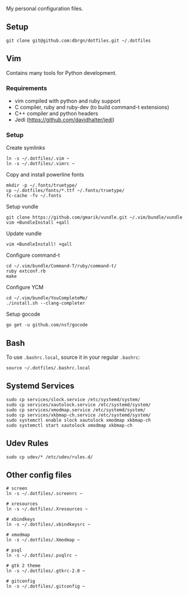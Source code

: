 My personal configuration files.


## Setup

    git clone git@github.com:dbrgn/dotfiles.git ~/.dotfiles


## Vim

Contains many tools for Python development.


### Requirements

 * vim compiled with python and ruby support
 * C compiler, ruby and ruby-dev (to build command-t extensions)
 * C++ compiler and python headers
 * Jedi (https://github.com/davidhalter/jedi)


### Setup

Create symlinks

    ln -s ~/.dotfiles/.vim ~
    ln -s ~/.dotfiles/.vimrc ~

Copy and install powerline fonts

    mkdir -p ~/.fonts/truetype/
    cp ~/.dotfiles/fonts/*.ttf ~/.fonts/truetype/
    fc-cache -fv ~/.fonts

Setup vundle

    git clone https://github.com/gmarik/vundle.git ~/.vim/bundle/vundle
    vim +BundleInstall +qall

Update vundle

    vim +BundleInstall! +qall

Configure command-t

    cd ~/.vim/bundle/Command-T/ruby/command-t/
    ruby extconf.rb
    make

Configure YCM

    cd ~/.vim/bundle/YouCompleteMe/
    ./install.sh --clang-completer

Setup gocode

    go get -u github.com/nsf/gocode


## Bash

To use `.bashrc.local`, source it in your regular `.bashrc`:

    source ~/.dotfiles/.bashrc.local


## Systemd Services

    sudo cp services/slock.service /etc/systemd/system/
    sudo cp services/xautolock.service /etc/systemd/system/
    sudo cp services/xmodmap.service /etc/systemd/system/
    sudo cp services/xkbmap-ch.service /etc/systemd/system/
    sudo systemctl enable slock xautolock xmodmap xkbmap-ch
    sudo systemctl start xautolock xmodmap xkbmap-ch


## Udev Rules

    sudo cp udev/* /etc/udev/rules.d/


## Other config files

    # screen
    ln -s ~/.dotfiles/.screenrc ~

    # xresources
    ln -s ~/.dotfiles/.Xresources ~

    # xbindkeys
    ln -s ~/.dotfiles/.xbindkeysrc ~

    # xmodmap
    ln -s ~/.dotfiles/.Xmodmap ~

    # psql
    ln -s ~/.dotfiles/.psqlrc ~

    # gtk 2 theme
    ln -s ~/.dotfiles/.gtkrc-2.0 ~

    # gitconfig
    ln -s ~/.dotfiles/.gitconfig ~
